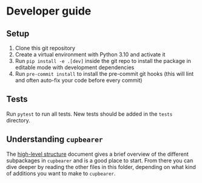 # Developer guide
## Setup
1. Clone this git repository
2. Create a virtual environment with Python 3.10 and activate it
3. Run `pip install -e .[dev]` inside the git repo to install the package in editable mode
   with development dependencies
4. Run `pre-commit install` to install the pre-commit git hooks (this will lint and
   often auto-fix your code before every commit)

## Tests
Run `pytest` to run all tests. New tests should be added in the `tests` directory.

## Understanding `cupbearer`
The [high-level structure](high_level_structure.md) document gives a brief overview of the
different subpackages in `cupbearer` and is a good place to start. From there you can
dive deeper by reading the other files in this folder, depending on what kind of additions
you want to make to `cupbearer`.
